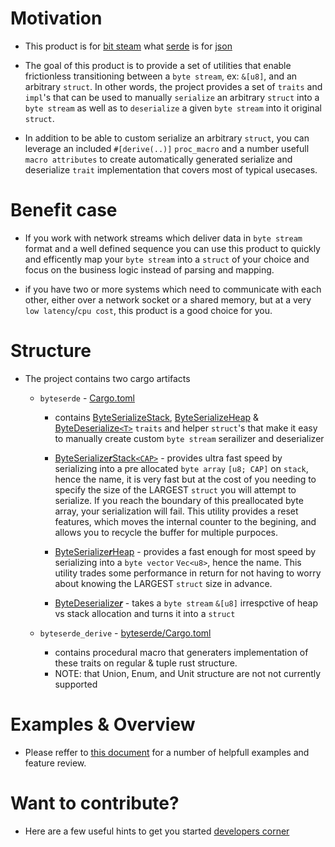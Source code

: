 # Motivation
* This product is for [bit steam](https://en.wikipedia.org/wiki/Bitstream) what [serde](https://serde.rs) is for [json](https://www.json.org)

* The goal of this product is to provide a set of utilities that enable frictionless transitioning between a `byte stream`, ex: `&[u8]`, and an arbitrary `struct`. In other words, the project provides a set of `traits` and `impl`'s that can be used to manually `serialize` an arbitrary `struct` into a `byte stream` as well as to `deserialize` a given `byte stream` into it original `struct`. 

* In addition to be able to custom serialize an arbitrary `struct`, you can leverage an included `#[derive(..)]` `proc_macro` and a number usefull `macro attributes` to create automatically generated serialize and deserialize `trait` implementation that covers most of typical usecases.


# Benefit case
* If you work with network streams which deliver data in `byte stream` format and a well defined sequence you can use this product to quickly and efficently map your `byte stream` into a `struct` of your choice and focus on the business logic instead of parsing and mapping.

* if you have two or more systems which need to communicate with each other, either over a network socket or a shared memory, but at a very `low latency`/`cpu cost`, this product is a good choice for you.


# Structure
* The project contains two cargo artifacts
    * `byteserde` - [Cargo.toml](Cargo.toml)
        * contains [ByteSerializeStack](src/ser.rs#ByteSerializeStack), [ByteSerializeHeap](src/ser.rs#ByteSerializeHeap) & [ByteDeserialize`<T>`](src/des.rs#ByteDeserialize) `traits` and helper `struct`'s that make it easy to manually create custom `byte stream` serailizer and deserializer
            
        * [ByteSerialize***r***Stack`<CAP>`](src/ser.rs#ByteSerializerStack) - provides ultra fast speed by serializing into a pre allocated `byte array` `[u8; CAP]` on `stack`, hence the name, it is very fast but at the cost of you needing to specify the size of the LARGEST `struct` you will attempt to serialize. If you reach the boundary of this preallocated byte array, your serialization will fail. This utility provides a reset features, which moves the internal counter to the begining, and allows you to recycle the buffer for multiple purpoces. 
        * [ByteSerialize***r***Heap](src/ser.rs#ByteSerializerHeap) - provides a fast enough for most speed by serializing into a `byte vector` `Vec<u8>`, hence the name. This utility trades some performance in return for not having to worry about knowing the LARGEST `struct` size in advance. 

        * [ByteDeserialize***r***](src/des.rs#ByteDeserialize) - takes a `byte stream` `&[u8]` irrespctive of heap vs stack allocation and turns it into a `struct`

    * `byteserde_derive` - [byteserde/Cargo.toml](byteserde/Cargo.toml)
        * contains procedural macro that generaters implementation of these traits on regular & tuple rust structure. 
        * NOTE: that Union, Enum, and Unit structure are not not currently supported

# Examples & Overview
* Please reffer to [this document](./examples/readme.md) for a number of helpfull examples and feature review.

# Want to contribute?
* Here are a few useful hints to get you started [developers corner](dev.md)

